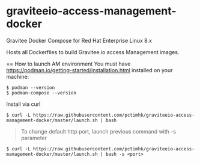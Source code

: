 # graviteeio-access-management-docker
Gravitee Docker Compose for Red Hat Enterprise Linux 8.x

Hosts all Dockerfiles to build Gravitee.io access Management images.

== How to launch AM environment
You must have 
  https://podman.io/getting-started/installation.html
installed on your machine:

```
$ podman --version
$ podman-compose --version
```

Install via curl
```
$ curl -L https://raw.githubusercontent.com/pctimhk/graviteeio-access-management-docker/master/launch.sh | bash
```

> To change default http port, launch previous command with -s parameter

```
$ curl -L https://raw.githubusercontent.com/pctimhk/graviteeio-access-management-docker/master/launch.sh | bash -s <port>
```
